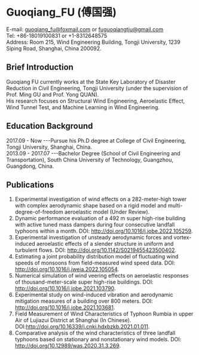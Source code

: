 
# Guoqiang_FU (傅国强)  

E-mail: <guoqiang_fu@foxmail.com> or <fuguoqiangtju@gmail.com>  
Tel: +86-18019100831 or +1-8312648575  
Address: Room 215, Wind Engineering Building, Tongji University, 1239 Siping Road, Shanghai, China 200092.  

## Brief Introduction  
Guoqiang FU currently works at the State Key Laboratory of Disaster Reduction in Civil Engineering, Tongji University (under the supervision of Prof. Ming GU and Prof. Yong QUAN).  
His research focuses on Structural Wind Engineering, Aeroelastic Effect, Wind Tunnel Test, and Machine Learning in Wind Engineering.  

## Education Background
2017.09 - Now     ---Pursue his Ph.D degree at College of Civil Engineering, Tongji University, Shanghai, China.  
2013.09 - 2017.07 ---Bachelor Degree (School of Civil Engineering and Transportation), South China University of Technology, Guangzhou, Guangdong, China.   

## Publications
1. Experimental investigation of wind effects on a 282-meter-high tower with complex aerodynamic shape based on a rigid model and multi-degree-of-freedom aeroelastic model (Under Review).
3. Dynamic performance evaluation of a 492 m super high-rise building with active tuned mass dampers during four consecutive landfall typhoons within a month. DOI: <http://doi.org/10.1016/j.jobe.2022.105259>.  
4. Experimental investigation of unsteady aerodynamic forces and vortex-induced aeroelastic effects of a slender structure in uniform and turbulent flows. DOI: <http://doi.org/10.1142/S0219455423500402>.    
5. Estimating a joint probability distribution model of fluctuating wind speeds of monsoons from field-measured wind speed data. DOI: <http://doi.org/10.1016/j.jweia.2022.105054>.      
6. Numerical simulation of wind veering effects on aeroelastic responses of thousand-meter-scale super high-rise buildings. DOI: <http://doi.org/10.1016/j.jobe.2021.103790>.    
7. Experimental study on wind-induced vibration and aerodynamic mitigation measures of a building over 800 meters. DOI: <http://doi.org/10.1016/j.jobe.2021.103681>.  
8. Field Measurement of Wind Characteristics of Typhoon Rumbia in upper Air of Lujiazui District at Shanghai (In Chinese). DOI:<http://doi.org/10.16339/j.cnki.hdxbzkb.2021.01.011>.  
9. Comparative analysis of the wind characteristics of three landfall typhoons based on stationary and nonstationary wind models. DOI: <http://doi.org/10.12989/was.2020.31.3.269>.  
